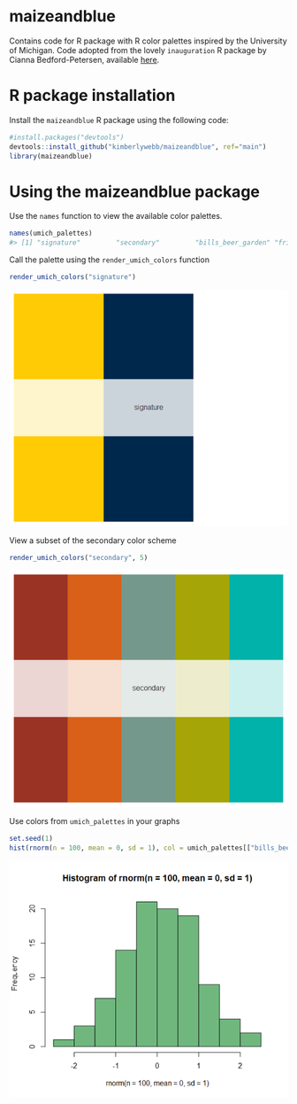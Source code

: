 # maizeandblue
Contains code for R package with R color palettes inspired by the University of Michigan.
Code adopted from the lovely `inauguration` R package by Cianna Bedford-Petersen, available [here](https://github.com/ciannabp/inauguration). 

# R package installation
Install the  `maizeandblue` R package using the following code:
``` r
#install.packages("devtools")
devtools::install_github("kimberlywebb/maizeandblue", ref="main")
library(maizeandblue)
```

# Using the maizeandblue package
Use the `names` function to view the available color palettes.
```r
names(umich_palettes)
#> [1] "signature"         "secondary"         "bills_beer_garden" "frita_batidos"  
```

Call the palette using the `render_umich_colors` function
```r
render_umich_colors("signature")
```
![](signature.png)

View a subset of the secondary color scheme
```r
render_umich_colors("secondary", 5)
```
![](secondary.png)

Use colors from `umich_palettes` in your graphs
```r
set.seed(1)
hist(rnorm(n = 100, mean = 0, sd = 1), col = umich_palettes[["bills_beer_garden"]][2])
```
![](bills_histogram.png)
